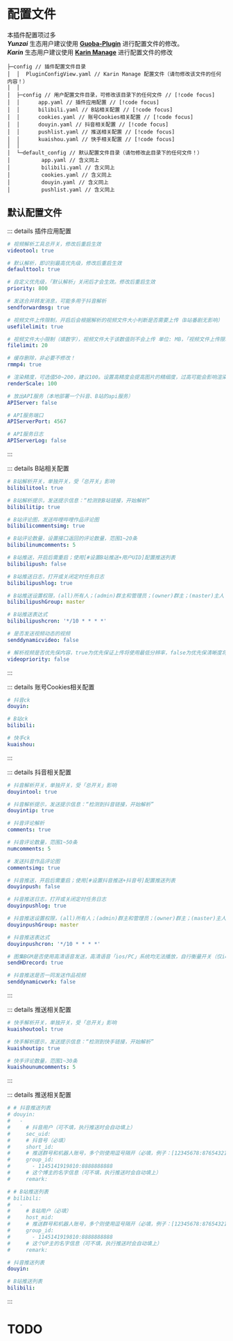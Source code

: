 # 配置文件

本插件配置项过多<br>
_**Yunzai**_ 生态用户建议使用 [**Guoba-Plugin**](https://github.com/guoba-yunzai/guoba-plugin) 进行配置文件的修改。<br>
_**Karin**_ 生态用户建议使用 [**Karin Manage**](https://github.com/HalcyonAlcedo/karin-plugin-manage) 进行配置文件的修改

``` json{4-9}
├─config // 插件配置文件目录
│  │  PluginConfigView.yaml // Karin Manage 配置文件（请勿修改该文件的任何内容！）
│  │
│  ├─config // 用户配置文件目录，可修改该目录下的任何文件 // [!code focus]
│  │      app.yaml // 插件应用配置 // [!code focus]
│  │      bilibili.yaml // B站相关配置 // [!code focus]
│  │      cookies.yaml // 账号Cookies相关配置 // [!code focus]
│  │      douyin.yaml // 抖音相关配置 // [!code focus]
│  │      pushlist.yaml // 推送相关配置 // [!code focus]
│  │      kuaishou.yaml // 快手相关配置 // [!code focus]
│  │
│  └─default_config // 默认配置文件目录（请勿修改此目录下的任何文件！）
│          app.yaml // 含义同上
│          bilibili.yaml // 含义同上
│          cookies.yaml // 含义同上
│          douyin.yaml // 含义同上
│          pushlist.yaml // 含义同上
```

## 默认配置文件

::: details 插件应用配置
```yaml
# 视频解析工具总开关，修改后重启生效
videotool: true

# 默认解析，即识别最高优先级，修改后重启生效
defaulttool: true

# 自定义优先级，「默认解析」关闭后才会生效。修改后重启生效
priority: 800

# 发送合并转发消息，可能多用于抖音解析
sendforwardmsg: true

# 视频文件上传限制，开启后会根据解析的视频文件大小判断是否需要上传（B站番剧无影响）
usefilelimit: true

# 视频文件大小限制（填数字），视频文件大于该数值则不会上传 单位: MB，「视频文件上传限制」开启后才会生效（B站番剧无影响）
filelimit: 20

# 缓存删除，非必要不修改！
rmmp4: true

# 渲染精度，可选值50~200，建议100。设置高精度会提高图片的精细度，过高可能会影响渲染与发送速度
renderScale: 100

# 放出API服务（本地部署一个抖音、B站的api服务）
APIServer: false

# API服务端口
APIServerPort: 4567

# API服务日志
APIServerLog: false
```
:::

::: details B站相关配置
```yaml
# B站解析开关，单独开关，受「总开关」影响
bilibilitool: true

# B站解析提示，发送提示信息：“检测到B站链接，开始解析”
bilibilitip: true

# B站评论图，发送哔哩哔哩作品评论图
bilibilicommentsimg: true

# B站评论数量，设置接口返回的评论数量，范围1~20条
bilibilinumcomments: 5

# B站推送，开启后需重启；使用[#设置B站推送+用户UID]配置推送列表
bilibilipush: false

# B站推送日志，打开或关闭定时任务日志
bilibilipushlog: true

# B站推送设置权限，(all)所有人；(admin)群主和管理员；(owner)群主；(master)主人
bilibilipushGroup: master

# B站推送表达式
bilibilipushcron: '*/10 * * * *'

# 是否发送视频动态的视频
senddynamicvideo: false

# 解析视频是否优先保内容，true为优先保证上传将使用最低分辨率，false为优先保清晰度将使用最高分辨率
videopriority: false
```
:::

::: details 账号Cookies相关配置
```yaml
# 抖音ck
douyin:

# B站ck
bilibili:

# 快手ck
kuaishou: 
```
:::

::: details 抖音相关配置
```yaml
# 抖音解析开关，单独开关，受「总开关」影响
douyintool: true

# 抖音解析提示，发送提示信息：“检测到抖音链接，开始解析”
douyintip: true

# 抖音评论解析
comments: true

# 抖音评论数量，范围1~50条
numcomments: 5

# 发送抖音作品评论图
commentsimg: true

# 抖音推送，开启后需重启；使用[#设置抖音推送+抖音号]配置推送列表
douyinpush: false

# 抖音推送日志，打开或关闭定时任务日志
douyinpushlog: true

# 抖音推送设置权限，(all)所有人；(admin)群主和管理员；(owner)群主；(master)主人
douyinpushGroup: master

# 抖音推送表达式
douyinpushcron: '*/10 * * * *'

# 图集BGM是否使用高清语音发送，高清语音「ios/PC」系统均无法播放，自行衡量开关（仅icqq）
sendHDrecord: true

# 抖音推送是否一同发送作品视频
senddynamicwork: false
```
:::

::: details 推送相关配置
```yaml
# 快手解析开关，单独开关，受「总开关」影响
kuaishoutool: true

# 快手解析提示，发送提示信息：“检测到快手链接，开始解析”
kuaishoutip: true

# 快手评论数量，范围1~30条
kuaishounumcomments: 5
```
:::

::: details 推送相关配置
```yaml
# # 抖音推送列表
# douyin:
#   -
#     # 抖音用户（可不填，执行推送时会自动填上）
#     sec_uid: 
#     # 抖音号（必填）
#     short_id: 
#     # 推送群号和机器人账号，多个则使用逗号隔开（必填，例子：[12345678:87654321, 11451419:88888888]，群号就是11451419，机器人账号就是88888888）
#     group_id:
#       - 1145141919810:8888888888
#     # 这个博主的名字信息（可不填，执行推送时会自动填上）
#     remark: 

# # B站推送列表
# bilibili:
#   -
#     # B站用户（必填）
#     host_mid: 
#     # 推送群号和机器人账号，多个则使用逗号隔开（必填，例子：[12345678:87654321, 11451419:88888888]，群号就是11451419，机器人账号就是88888888）
#     group_id:
#       - 1145141919810:8888888888
#     # 这个UP主的名字信息（可不填，执行推送时会自动填上）
#     remark: 

# 抖音推送列表
douyin: 

# B站推送列表
bilibili: 
```
:::
# TODO
<Task status="已发布" content="后续版本将使用 `YAML` 格式配置文件。由 [**@ikenxuan**](https://github.com/ikenxuan) 在 [**88fa787**](https://github.com/ikenxuan/kkkkkk-10086/commit/88fa787ea2365821deff71298ebc60f8adcd0815) 完成"></Task>
